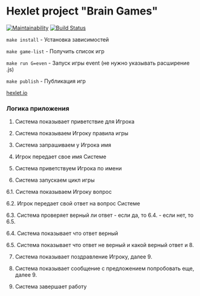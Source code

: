 # Hexlet project "Brain Games"

[![Maintainability](https://api.codeclimate.com/v1/badges/8e7e6da2c62a19bc8a02/maintainability)](https://codeclimate.com/github/antonazgarovich/brain-games/maintainability)
[![Build Status](https://travis-ci.org/antonazgarovich/brain-games.svg?branch=master)](https://travis-ci.org/antonazgarovich/brain-games)

`make install` - Установка зависимостей

`make game-list` - Получить список игр

`make run G=even` - Запуск игры event (не нужно указывать расширение .js)

`make publish` - Публикация игр

[hexlet.io](http://hexlet.io/)

### Логика приложения

1. Система показывает приветствие для Игрока

2. Система показываем Игроку правила игры

3. Система запрашиваем у Игрока имя

4. Игрок передает свое имя Системе

5. Система приветствуем Игрока по имени

6. Система запускаем цикл игры

6.1. Система показываем Игроку вопрос

6.2. Игрок передает свой ответ на вопрос Системе

6.3. Система проверяет верный ли ответ
     - если да, то 6.4.
     - если нет, то 6.5.

6.4. Система показывает что ответ верный

6.5. Система показывает что ответ не верный и какой верный ответ
     и 8.

7. Система показывает поздравление Игроку, далее 9.

8. Система показывает сообщение с предложением попробовать еще, далее 9.

9. Система завершает работу
